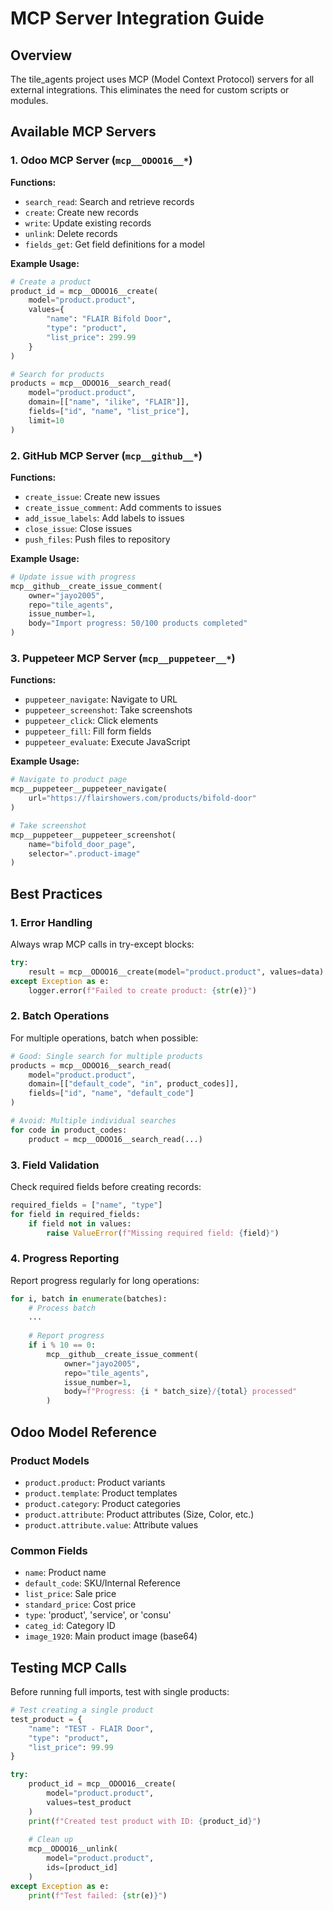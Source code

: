 # MCP Server Integration Guide

## Overview

The tile_agents project uses MCP (Model Context Protocol) servers for all external integrations. This eliminates the need for custom scripts or modules.

## Available MCP Servers

### 1. Odoo MCP Server (`mcp__ODOO16__*`)

**Functions:**
- `search_read`: Search and retrieve records
- `create`: Create new records
- `write`: Update existing records
- `unlink`: Delete records
- `fields_get`: Get field definitions for a model

**Example Usage:**
```python
# Create a product
product_id = mcp__ODOO16__create(
    model="product.product",
    values={
        "name": "FLAIR Bifold Door",
        "type": "product",
        "list_price": 299.99
    }
)

# Search for products
products = mcp__ODOO16__search_read(
    model="product.product",
    domain=[["name", "ilike", "FLAIR"]],
    fields=["id", "name", "list_price"],
    limit=10
)
```

### 2. GitHub MCP Server (`mcp__github__*`)

**Functions:**
- `create_issue`: Create new issues
- `create_issue_comment`: Add comments to issues
- `add_issue_labels`: Add labels to issues
- `close_issue`: Close issues
- `push_files`: Push files to repository

**Example Usage:**
```python
# Update issue with progress
mcp__github__create_issue_comment(
    owner="jayo2005",
    repo="tile_agents",
    issue_number=1,
    body="Import progress: 50/100 products completed"
)
```

### 3. Puppeteer MCP Server (`mcp__puppeteer__*`)

**Functions:**
- `puppeteer_navigate`: Navigate to URL
- `puppeteer_screenshot`: Take screenshots
- `puppeteer_click`: Click elements
- `puppeteer_fill`: Fill form fields
- `puppeteer_evaluate`: Execute JavaScript

**Example Usage:**
```python
# Navigate to product page
mcp__puppeteer__puppeteer_navigate(
    url="https://flairshowers.com/products/bifold-door"
)

# Take screenshot
mcp__puppeteer__puppeteer_screenshot(
    name="bifold_door_page",
    selector=".product-image"
)
```

## Best Practices

### 1. Error Handling
Always wrap MCP calls in try-except blocks:
```python
try:
    result = mcp__ODOO16__create(model="product.product", values=data)
except Exception as e:
    logger.error(f"Failed to create product: {str(e)}")
```

### 2. Batch Operations
For multiple operations, batch when possible:
```python
# Good: Single search for multiple products
products = mcp__ODOO16__search_read(
    model="product.product",
    domain=[["default_code", "in", product_codes]],
    fields=["id", "name", "default_code"]
)

# Avoid: Multiple individual searches
for code in product_codes:
    product = mcp__ODOO16__search_read(...)
```

### 3. Field Validation
Check required fields before creating records:
```python
required_fields = ["name", "type"]
for field in required_fields:
    if field not in values:
        raise ValueError(f"Missing required field: {field}")
```

### 4. Progress Reporting
Report progress regularly for long operations:
```python
for i, batch in enumerate(batches):
    # Process batch
    ...
    
    # Report progress
    if i % 10 == 0:
        mcp__github__create_issue_comment(
            owner="jayo2005",
            repo="tile_agents",
            issue_number=1,
            body=f"Progress: {i * batch_size}/{total} processed"
        )
```

## Odoo Model Reference

### Product Models
- `product.product`: Product variants
- `product.template`: Product templates
- `product.category`: Product categories
- `product.attribute`: Product attributes (Size, Color, etc.)
- `product.attribute.value`: Attribute values

### Common Fields
- `name`: Product name
- `default_code`: SKU/Internal Reference
- `list_price`: Sale price
- `standard_price`: Cost price
- `type`: 'product', 'service', or 'consu'
- `categ_id`: Category ID
- `image_1920`: Main product image (base64)

## Testing MCP Calls

Before running full imports, test with single products:
```python
# Test creating a single product
test_product = {
    "name": "TEST - FLAIR Door",
    "type": "product",
    "list_price": 99.99
}

try:
    product_id = mcp__ODOO16__create(
        model="product.product",
        values=test_product
    )
    print(f"Created test product with ID: {product_id}")
    
    # Clean up
    mcp__ODOO16__unlink(
        model="product.product",
        ids=[product_id]
    )
except Exception as e:
    print(f"Test failed: {str(e)}")
```
